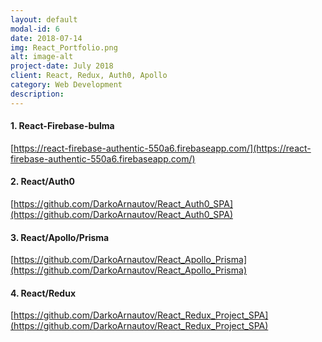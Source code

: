 ```yaml
---
layout: default
modal-id: 6
date: 2018-07-14
img: React_Portfolio.png
alt: image-alt
project-date: July 2018
client: React, Redux, Auth0, Apollo
category: Web Development
description: 
---
```


#### 1. React-Firebase-bulma
[https://react-firebase-authentic-550a6.firebaseapp.com/](https://react-firebase-authentic-550a6.firebaseapp.com/)


#### 2. React/Auth0

[https://github.com/DarkoArnautov/React_Auth0_SPA](https://github.com/DarkoArnautov/React_Auth0_SPA)

#### 3. React/Apollo/Prisma

[https://github.com/DarkoArnautov/React_Apollo_Prisma](https://github.com/DarkoArnautov/React_Apollo_Prisma)

#### 4. React/Redux

[https://github.com/DarkoArnautov/React_Redux_Project_SPA](https://github.com/DarkoArnautov/React_Redux_Project_SPA)
